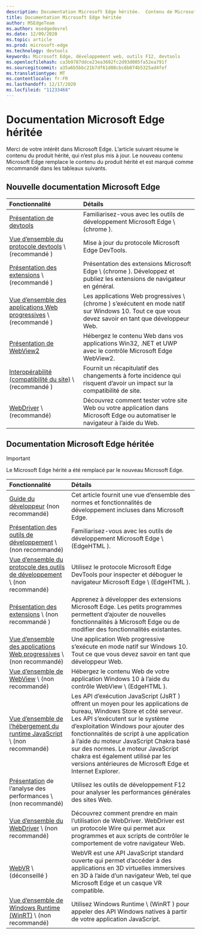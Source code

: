 ```yaml
---
description: Documentation Microsoft Edge héritée.  Contenu de Microsoft Edge (edgeHTML).
title: Documentation Microsoft Edge héritée
author: MSEdgeTeam
ms.author: msedgedevrel
ms.date: 12/09/2020
ms.topic: article
ms.prod: microsoft-edge
ms.technology: devtools
keywords: Microsoft Edge, développement web, outils F12, devtools
ms.openlocfilehash: ca3b9787ddce23ea3692fc2d93d005fa52ea791f
ms.sourcegitcommit: a35a6b5bbc21b7df61d08cbc6b074b5325ad4fef
ms.translationtype: MT
ms.contentlocale: fr-FR
ms.lasthandoff: 12/17/2020
ms.locfileid: "11233468"
---
```

# Documentation Microsoft Edge héritée  

Merci de votre intérêt dans Microsoft Edge.  L’article suivant résume le contenu du produit hérité, qui n’est plus mis à jour.  Le nouveau contenu Microsoft Edge remplace le contenu du produit hérité et est marqué comme recommandé dans les tableaux suivants.  

## Nouvelle documentation Microsoft Edge  

| Fonctionnalité | Détails |  
|:--- |:--- |  
| [Présentation de devtools][DevtoolsGuideChromiumMain] | Familiarisez-vous avec les outils de développement Microsoft Edge \ (chrome \). |  
| [Vue d’ensemble du protocole devtools][DevtoolsProtocolChromiumMain] \ (recommandé \) | Mise à jour du protocole Microsoft Edge DevTools. |  
| [Présentation des extensions][ExtensionsChromiumIndex] \ (recommandé \) | Présentation des extensions Microsoft Edge \ (chrome \).  Développez et publiez les extensions de navigateur en général. |  
| [Vue d’ensemble des applications Web progressives][ProgressiveWebAppsChromiumIndex] \ (recommandé \) | Les applications Web progressives \ (chrome \) s’exécutent en mode natif sur Windows 10.  Tout ce que vous devez savoir en tant que développeur Web. |  
| [Présentation de WebView2][Webview2Index] | Hébergez le contenu Web dans vos applications Win32, .NET et UWP avec le contrôle Microsoft Edge WebView2. |  
| [Interopérabilité (compatibilité du site)][WebPlatformSiteImpactingChanges] \ (recommandé \) | Fournit un récapitulatif des changements à forte incidence qui risquent d’avoir un impact sur la compatibilité de site. |  
| [WebDriver][WebdriverChromiumIndex] \ (recommandé) | Découvrez comment tester votre site Web ou votre application dans Microsoft Edge ou automatiser le navigateur à l’aide du Web. |  

<!--  
:::row:::
   :::column span="":::
      [DevTools overview][DevtoolsGuideChromiumMain]  
   :::column-end:::
   :::column span="":::
      [DevTools Protocol overview][DevtoolsProtocolChromiumMain]  
   :::column-end:::
   :::column span="":::
      [Extensions overview][ExtensionsChromiumIndex]  
   :::column-end:::
:::row-end:::  
:::row:::
   :::column span="":::
      [Progressive Web Apps overview][ProgressiveWebAppsChromiumIndex]  
   :::column-end:::
   :::column span="":::
      [New Microsoft Edge WebView2 overview][Webview2Index]  
   :::column-end:::
   :::column span="":::
      [Interoperability (Site compatibility)][WebPlatformSiteImpactingChanges]  
   :::column-end:::
:::row-end:::  
:::row:::
   :::column span="":::
      [WebDriver][WebdriverChromiumIndex]  
   :::column-end:::
   :::column span="":::
      &nbsp;  
   :::column-end:::
   :::column span="":::
      &nbsp;  
   :::column-end:::
:::row-end:::  
-->  

## Documentation Microsoft Edge héritée  

<!--  This is deprecated and legacy content.  For new content, navigate to the associated [Chromium category](#new-microsoft-edge-documentation).  -->  

> [!IMPORTANT]
> Le Microsoft Edge hérité a été remplacé par le nouveau Microsoft Edge.  

| Fonctionnalité | Détails |  
|:--- |:--- |  
| [Guide du développeur][EdgehtmlDevGuideIndex] (non recommandé) | Cet article fournit une vue d’ensemble des normes et fonctionnalités de développement incluses dans Microsoft Edge. |  
| [Présentation des outils de développement][EdgehtmlDevtoolsGuideIndex] \ (non recommandé) | Familiarisez-vous avec les outils de développement Microsoft Edge \ (EdgeHTML \). |  
| [Vue d’ensemble du protocole des outils de développement][EdgehtmlDevtoolsProtocolIndex] \ (non recommandé) | Utilisez le protocole Microsoft Edge DevTools pour inspecter et déboguer le navigateur Microsoft Edge \ (EdgeHTML \). |  
| [Présentation des extensions][EdgehtmlExtensionsIndex] \ (non recommandé \) | Apprenez à développer des extensions Microsoft Edge.  Les petits programmes permettent d’ajouter de nouvelles fonctionnalités à Microsoft Edge ou de modifier des fonctionnalités existantes. |  
| [Vue d’ensemble des applications Web progressives][EdgehtmlProgressiveWebAppsIndex] \ (non recommandé) | Une application Web progressive s’exécute en mode natif sur Windows 10.  Tout ce que vous devez savoir en tant que développeur Web. |  
| [Vue d’ensemble de WebView][EdgehtmlHostingWebviewIndex] \ (non recommandé) | Hébergez le contenu Web de votre application Windows 10 à l’aide du contrôle WebView \ (EdgeHTML \). |  
| [Vue d’ensemble de l’hébergement du runtime JavaScript][EdgehtmlHostingJavascriptRuntimeHostingIndex] \ (non recommandé) | Les API d’exécution JavaScript (JsRT \) offrent un moyen pour les applications de bureau, Windows Store et côté serveur.  Les API s’exécutent sur le système d’exploitation Windows pour ajouter des fonctionnalités de script à une application à l’aide du moteur JavaScript Chakra basé sur des normes.   Le moteur JavaScript chakra est également utilisé par les versions antérieures de Microsoft Edge et Internet Explorer. |  
| [Présentation][EdgehtmlPerformanceAnalysisIndex] de l’analyse des performances \ (non recommandé) | Utilisez les outils de développement F12 pour analyser les performances générales des sites Web. |  
| [Vue d’ensemble du WebDriver][EdgehtmlWebdriverIndex] \ (non recommandé) | Découvrez comment prendre en main l’utilisation de WebDriver.  WebDriver est un protocole Wire qui permet aux programmes et aux scripts de contrôler le comportement de votre navigateur Web. |  
| [WebVR][WebvrIndex] \ (déconseillé \) | WebVR est une API JavaScript standard ouverte qui permet d’accéder à des applications en 3D virtuelles immersives en 3D à l’aide d’un navigateur Web, tel que Microsoft Edge et un casque VR compatible. |  
| [Vue d’ensemble de Windows Runtime (WinRT)][EdgehtmlWindowsRuntimeIndex] \ (non recommandé) | Utilisez Windows Runtime \ (WinRT \) pour appeler des API Windows natives à partir de votre application JavaScript. |  

<!--  
:::row:::
   :::column span="":::
      [developer guide][EdgehtmlDevGuideIndex]  
   :::column-end:::
   :::column span="":::
      [Developer Tools overview][EdgehtmlDevtoolsGuideIndex]  
   :::column-end:::
   :::column span="":::
      [Developer Tools Protocol overview][EdgehtmlDevtoolsProtocolIndex]  
   :::column-end:::
:::row-end:::  
:::row:::
   :::column span="":::
      [Extensions overview][EdgehtmlExtensionsIndex]  
   :::column-end:::
   :::column span="":::
      [Progressive Web Apps overview][EdgehtmlProgressiveWebAppsIndex]  
   :::column-end:::
   :::column span="":::
      [WebView overview][EdgehtmlHostingWebviewIndex]  
   :::column-end:::
:::row-end:::  
:::row:::
   :::column span="":::
      [JavaScript runtime hosting overview][EdgehtmlHostingJavascriptRuntimeHostingIndex]  
   :::column-end:::
   :::column span="":::
      [Performance Analysis overview][EdgehtmlPerformanceAnalysisIndex]  
   :::column-end:::
   :::column span="":::
      [WebDriver overview][EdgehtmlWebdriverIndex]  
   :::column-end:::
:::row-end:::  
:::row:::
   :::column span="":::
      [WebVR][WebvrIndex]  
   :::column-end:::
   :::column span="":::
      [Windows Runtime (WinRT) overview][EdgehtmlWindowsRuntimeIndex]  
   :::column-end:::
   :::column span="":::
      &nbsp;  
   :::column-end:::
:::row-end:::  
-->  

<!-- links -->  

[DevtoolsGuideChromiumMain]: ../devtools-guide-chromium/index.md "Vue d’ensemble des outils de développement Microsoft Edge (chrome) | Documents Microsoft"  
[DevtoolsProtocolChromiumMain]: ../devtools-protocol-chromium/index.md "Présentation du protocole DevTools Microsoft Edge (chrome) | Documents Microsoft"  
[EdgehtmlDevGuideIndex]: ./dev-guide/index.md "Guide du développeur Microsoft Edge | Documents Microsoft"  
[EdgehtmlDevtoolsGuideIndex]: ./devtools-guide/index.md "Outils de développement Microsoft Edge (EdgeHTML) | Documents Microsoft"  
[EdgehtmlDevtoolsProtocolIndex]: ./devtools-protocol/index.md "Protocole DevTools de Microsoft Edge (EdgeHTML) | Documents Microsoft"  
[EdgehtmlExtensionsIndex]: ./extensions/index.md "Extensions Microsoft Edge (EdgeHTML) | Documents Microsoft"  
[EdgehtmlProgressiveWebAppsIndex]: ./progressive-web-apps/index.md "Applications Web progressives (EdgeHTML) sur Windows | Documents Microsoft"  
[EdgehtmlHostingWebviewIndex]: ./hosting/webview/index.md "WebView (EdgeHTML) pour les applications Windows 10 | Documents Microsoft"  
[EdgehtmlHostingJavascriptRuntimeHostingIndex]: ./hosting/javascript-runtime-hosting.md "Hébergement Runtime JavaScript | Documents Microsoft"  
[EdgehtmlPerformanceAnalysisIndex]: ./performance-analysis/index.md "Analyse des performances Documents Microsoft"  
[EdgehtmlWebdriverIndex]: ./webdriver/index.md "Web Driver (EdgeHTML) | Documents Microsoft"  
[EdgehtmlWindowsRuntimeIndex]: ./windows-runtime/index.md "Windows Runtime (WinRT) pour JavaScript | Documents Microsoft"  
[ExtensionsChromiumIndex]: ../extensions-chromium/index.md "Vue d’ensemble des extensions Microsoft Edge (chrome) | Documents Microsoft"  
[ProgressiveWebAppsChromiumIndex]: ../progressive-web-apps-chromium/index.md "Vue d’ensemble des applications Web progressivement sur Windows | Documents Microsoft"  
[WebdriverChromiumIndex]: ../webdriver-chromium/index.md "Utiliser le WebDriver (chrome) pour avoir une vue d’ensemble de l’automatisation des tests | Documents Microsoft"  
[WebPlatformSiteImpactingChanges]: ../web-platform/site-impacting-changes.md "Compatibilité de site-modification affectant les modifications apportées à Microsoft Edge | Documents Microsoft"  
[Webview2Index]: ../webview2/index.md "Introduction à Microsoft Edge WebView2 | Documents Microsoft"  

[WebvrIndex]: /microsoft-edge/webvr/index "Guide du développeur WebVR | Documents Microsoft"  

